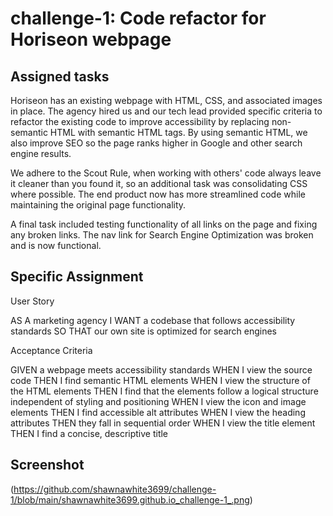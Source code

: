# challenge-1: Code refactor for Horiseon webpage

## Assigned tasks

Horiseon has an existing webpage with HTML, CSS, and associated images in place. The agency hired us and our tech lead provided specific criteria to refactor the existing code to improve accessibility by replacing non-semantic HTML with semantic HTML tags. By using semantic HTML, we also improve SEO so the page ranks higher in Google and other search engine results. 

We adhere to the Scout Rule, when working with others' code always leave it cleaner than you found it, so an additional task was consolidating CSS where possible. The end product now has more streamlined code while maintaining the original page functionality. 

A final task included testing functionality of all links on the page and fixing any broken links. The nav link for Search Engine Optimization was broken and is now functional.

## Specific Assignment

User Story

AS A marketing agency
I WANT a codebase that follows accessibility standards
SO THAT our own site is optimized for search engines

Acceptance Criteria

GIVEN a webpage meets accessibility standards
WHEN I view the source code
THEN I find semantic HTML elements
WHEN I view the structure of the HTML elements
THEN I find that the elements follow a logical structure independent of styling and positioning
WHEN I view the icon and image elements
THEN I find accessible alt attributes
WHEN I view the heading attributes
THEN they fall in sequential order
WHEN I view the title element
THEN I find a concise, descriptive title

## Screenshot

(https://github.com/shawnawhite3699/challenge-1/blob/main/shawnawhite3699.github.io_challenge-1_.png)

